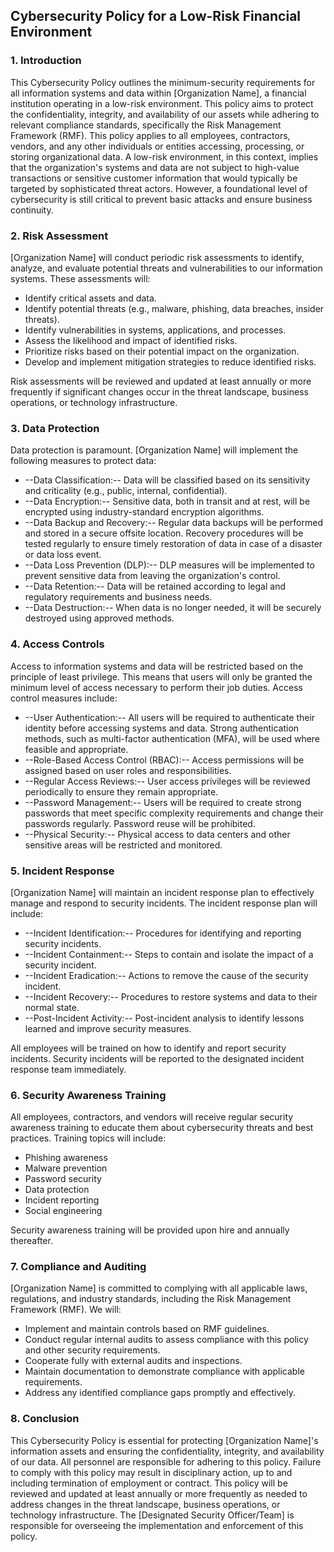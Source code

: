 ## Cybersecurity Policy for a Low-Risk Financial Environment

### 1. Introduction

This Cybersecurity Policy outlines the minimum-security requirements for all information systems and data within [Organization Name], a financial institution operating in a low-risk environment. This policy aims to protect the confidentiality, integrity, and availability of our assets while adhering to relevant compliance standards, specifically the Risk Management Framework (RMF). This policy applies to all employees, contractors, vendors, and any other individuals or entities accessing, processing, or storing organizational data. A low-risk environment, in this context, implies that the organization's systems and data are not subject to high-value transactions or sensitive customer information that would typically be targeted by sophisticated threat actors. However, a foundational level of cybersecurity is still critical to prevent basic attacks and ensure business continuity.

### 2. Risk Assessment

[Organization Name] will conduct periodic risk assessments to identify, analyze, and evaluate potential threats and vulnerabilities to our information systems. These assessments will:

-   Identify critical assets and data.
-   Identify potential threats (e.g., malware, phishing, data breaches, insider threats).
-   Identify vulnerabilities in systems, applications, and processes.
-   Assess the likelihood and impact of identified risks.
-   Prioritize risks based on their potential impact on the organization.
-   Develop and implement mitigation strategies to reduce identified risks.

Risk assessments will be reviewed and updated at least annually or more frequently if significant changes occur in the threat landscape, business operations, or technology infrastructure.

### 3. Data Protection

Data protection is paramount. [Organization Name] will implement the following measures to protect data:

-   --Data Classification:-- Data will be classified based on its sensitivity and criticality (e.g., public, internal, confidential).
-   --Data Encryption:-- Sensitive data, both in transit and at rest, will be encrypted using industry-standard encryption algorithms.
-   --Data Backup and Recovery:-- Regular data backups will be performed and stored in a secure offsite location. Recovery procedures will be tested regularly to ensure timely restoration of data in case of a disaster or data loss event.
-   --Data Loss Prevention (DLP):-- DLP measures will be implemented to prevent sensitive data from leaving the organization's control.
-   --Data Retention:-- Data will be retained according to legal and regulatory requirements and business needs.
-   --Data Destruction:-- When data is no longer needed, it will be securely destroyed using approved methods.

### 4. Access Controls

Access to information systems and data will be restricted based on the principle of least privilege. This means that users will only be granted the minimum level of access necessary to perform their job duties. Access control measures include:

-   --User Authentication:-- All users will be required to authenticate their identity before accessing systems and data. Strong authentication methods, such as multi-factor authentication (MFA), will be used where feasible and appropriate.
-   --Role-Based Access Control (RBAC):-- Access permissions will be assigned based on user roles and responsibilities.
-   --Regular Access Reviews:-- User access privileges will be reviewed periodically to ensure they remain appropriate.
-   --Password Management:-- Users will be required to create strong passwords that meet specific complexity requirements and change their passwords regularly. Password reuse will be prohibited.
-   --Physical Security:-- Physical access to data centers and other sensitive areas will be restricted and monitored.

### 5. Incident Response

[Organization Name] will maintain an incident response plan to effectively manage and respond to security incidents. The incident response plan will include:

-   --Incident Identification:-- Procedures for identifying and reporting security incidents.
-   --Incident Containment:-- Steps to contain and isolate the impact of a security incident.
-   --Incident Eradication:-- Actions to remove the cause of the security incident.
-   --Incident Recovery:-- Procedures to restore systems and data to their normal state.
-   --Post-Incident Activity:-- Post-incident analysis to identify lessons learned and improve security measures.

All employees will be trained on how to identify and report security incidents. Security incidents will be reported to the designated incident response team immediately.

### 6. Security Awareness Training

All employees, contractors, and vendors will receive regular security awareness training to educate them about cybersecurity threats and best practices. Training topics will include:

-   Phishing awareness
-   Malware prevention
-   Password security
-   Data protection
-   Incident reporting
-   Social engineering

Security awareness training will be provided upon hire and annually thereafter.

### 7. Compliance and Auditing

[Organization Name] is committed to complying with all applicable laws, regulations, and industry standards, including the Risk Management Framework (RMF). We will:

-   Implement and maintain controls based on RMF guidelines.
-   Conduct regular internal audits to assess compliance with this policy and other security requirements.
-   Cooperate fully with external audits and inspections.
-   Maintain documentation to demonstrate compliance with applicable requirements.
-   Address any identified compliance gaps promptly and effectively.

### 8. Conclusion

This Cybersecurity Policy is essential for protecting [Organization Name]'s information assets and ensuring the confidentiality, integrity, and availability of our data. All personnel are responsible for adhering to this policy. Failure to comply with this policy may result in disciplinary action, up to and including termination of employment or contract. This policy will be reviewed and updated at least annually or more frequently as needed to address changes in the threat landscape, business operations, or technology infrastructure. The [Designated Security Officer/Team] is responsible for overseeing the implementation and enforcement of this policy.
